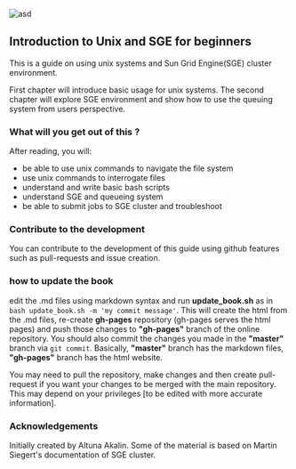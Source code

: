 ![asd](http://bioinformatics.mdc-berlin.de/img/GroupLogo.png)






## Introduction to Unix and SGE for beginners



This is a guide on using unix systems and Sun Grid Engine(SGE) cluster environment.

First chapter will introduce basic usage for unix systems. The second chapter will explore SGE environment and show how to use the queuing system from users perspective.

###  What will you get out of this ?

After reading, you will:

* be able to use unix commands to navigate the file system
* use unix commands to interrogate files
* understand and write basic bash scripts
* understand SGE and queueing system
* be able to submit jobs to SGE cluster and troubleshoot

### Contribute to the development

You can contribute to the development of this guide using github features such as pull-requests and issue creation.

### how to update the book
edit the .md files using markdown syntax and run **update_book.sh** as in `bash update_book.sh -m 'my commit message'`. This will create the html from the .md files, re-create **gh-pages** repository (gh-pages serves the html pages) and push those changes to **"gh-pages"** branch of the online repository. You should also commit the changes you made in the **"master"** branch via `git commit`. Basically, **"master"** branch has the markdown files, **"gh-pages"** branch has the html website.

You may need to pull the repository, make changes and then create pull-request if you want your changes to be merged with the main repository. This may depend on your privileges [to be edited with more accurate information].


### Acknowledgements
Initially created by Altuna Akalin. Some of the material is based on Martin Siegert's documentation of SGE cluster.


